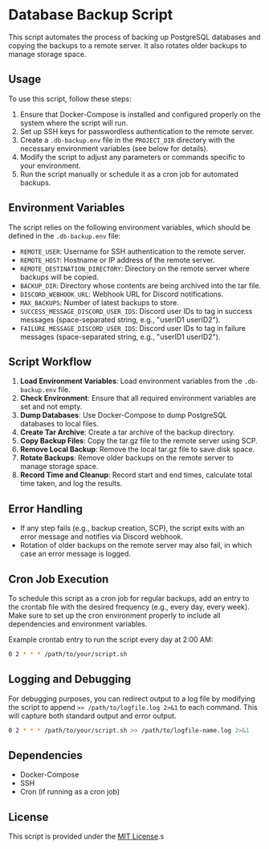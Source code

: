# Database Backup Script

This script automates the process of backing up PostgreSQL databases and copying the backups to a remote server. It also rotates older backups to manage storage space.

## Usage

To use this script, follow these steps:

1. Ensure that Docker-Compose is installed and configured properly on the system where the script will run.
2. Set up SSH keys for passwordless authentication to the remote server.
3. Create a `.db-backup.env` file in the `PROJECT_DIR` directory with the necessary environment variables (see below for details).
4. Modify the script to adjust any parameters or commands specific to your environment.
5. Run the script manually or schedule it as a cron job for automated backups.

## Environment Variables

The script relies on the following environment variables, which should be defined in the `.db-backup.env` file:

- `REMOTE_USER`: Username for SSH authentication to the remote server.
- `REMOTE_HOST`: Hostname or IP address of the remote server.
- `REMOTE_DESTINATION_DIRECTORY`: Directory on the remote server where backups will be copied.
- `BACKUP_DIR`: Directory whose contents are being archived into the tar file.
- `DISCORD_WEBHOOK_URL`: Webhook URL for Discord notifications.
- `MAX_BACKUPS`: Number of latest backups to store.
- `SUCCESS_MESSAGE_DISCORD_USER_IDS`: Discord user IDs to tag in success messages (space-separated string, e.g., "userID1 userID2").
- `FAILURE_MESSAGE_DISCORD_USER_IDS`: Discord user IDs to tag in failure messages (space-separated string, e.g., "userID1 userID2").

## Script Workflow

1. **Load Environment Variables**: Load environment variables from the `.db-backup.env` file.
2. **Check Environment**: Ensure that all required environment variables are set and not empty.
3. **Dump Databases**: Use Docker-Compose to dump PostgreSQL databases to local files.
4. **Create Tar Archive**: Create a tar archive of the backup directory.
5. **Copy Backup Files**: Copy the tar.gz file to the remote server using SCP.
6. **Remove Local Backup**: Remove the local tar.gz file to save disk space.
7. **Rotate Backups**: Remove older backups on the remote server to manage storage space.
8. **Record Time and Cleanup**: Record start and end times, calculate total time taken, and log the results.

## Error Handling

- If any step fails (e.g., backup creation, SCP), the script exits with an error message and notifies via Discord webhook.
- Rotation of older backups on the remote server may also fail, in which case an error message is logged.

## Cron Job Execution

To schedule this script as a cron job for regular backups, add an entry to the crontab file with the desired frequency (e.g., every day, every week). Make sure to set up the cron environment properly to include all dependencies and environment variables.

Example crontab entry to run the script every day at 2:00 AM:

```bash
0 2 * * * /path/to/your/script.sh
```

## Logging and Debugging

For debugging purposes, you can redirect output to a log file by modifying the script to append `>> /path/to/logfile.log 2>&1` to each command. This will capture both standard output and error output.

```bash
0 2 * * * /path/to/your/script.sh >> /path/to/logfile-name.log 2>&1
```

## Dependencies

- Docker-Compose
- SSH
- Cron (if running as a cron job)

## License

This script is provided under the [MIT License](https://opensource.org/licenses/MIT).s
